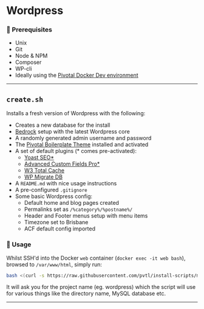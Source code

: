 # Wordpress

### 🤞 Prerequisites

- Unix
- Git
- Node & NPM
- Composer
- WP-cli
- Ideally using the [Pivotal Docker Dev environment](https://github.com/pvtl/docker-dev)

---

##  `create.sh`

Installs a fresh version of Wordpress with the following:

- Creates a new database for the install
- [Bedrock](https://roots.io/bedrock/) setup with the latest Wordpress core
- A randomly generated admin username and password
- The [Pivotal Boilerplate Theme](https://bitbucket.org/pvtl/wordpress-theme-boilerplate/overview) installed and activated
- A set of default plugins (* comes pre-activated):
    - [Yoast SEO*](https://en-au.wordpress.org/plugins/wordpress-seo/)
    - [Advanced Custom Fields Pro*](https://www.advancedcustomfields.com/pro/)
    - [W3 Total Cache](https://en-au.wordpress.org/plugins/w3-total-cache/)
    - [WP Migrate DB](https://en-au.wordpress.org/plugins/wp-migrate-db/)
- A `README.md` with nice usage instructions
- A pre-configured `.gitignore`
- Some basic Wordpress config:
    - Default home and blog pages created
    - Permalinks set as `/%category%/%postname%/`
    - Header and Footer menus setup with menu items
    - Timezone set to Brisbane
    - ACF default config imported

### 🚀 Usage

Whilst SSH'd into the Docker `web` container (`docker exec -it web bash`), browsed to `/var/www/html`, simply run:

```bash
bash <(curl -s https://raw.githubusercontent.com/pvtl/install-scripts/master/wordpress/create.sh -L)
```

It will ask you for the project name (eg. wordpress) which the script will use for various things like the directory name, MySQL database etc.

---
